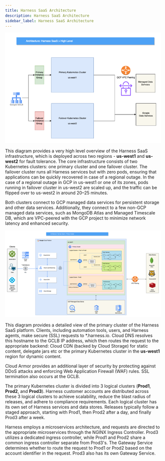 ```yaml
---
title: Harness SaaS Architecture
description: Harness SaaS Architecture
sidebar_label: Harness SaaS Architecture
---
```




![](./static/harness_saas_high_level_architecture.png)

This diagram provides a very high level overview of the Harness SaaS infrastructure, which is deployed across two regions - **us-west1** and **us-west2** for fault tolerance. The core infrastructure consists of two Kubernetes clusters: one primary cluster and one failover cluster. The failover cluster runs all Harness services but with zero pods, ensuring that applications can be quickly recovered in case of a regional outage. In the case of a regional outage in GCP in us-west1 or one of its zones, pods running in failover cluster in us-west2 are scaled up, and the traffic can be flipped over to us-west2 in around 20–25 minutes. 

Both clusters connect to GCP managed data services for persistent storage and other data services. Additionally, they connect to a few non-GCP managed data services, such as MongoDB Atlas and Managed Timescale DB, which are VPC-peered with the GCP project to minimize network latency and enhanced security.



![](./static/harness_saas_primary_cluster_architecture.png)

This diagram provides a detailed view of the primary cluster of the Harness SaaS platform. Clients, including automation tools, users, and Harness agents, make secure (SSL) requests to *.harness.io. Cloud DNS resolves this hostname to the GCLB IP address, which then routes the request to the appropriate backend: Cloud CDN (backed by Cloud Storage) for static content, delegate jars etc or the primary Kubernetes cluster in the **us-west1** region for dynamic content.
	
Cloud Armor provides an additional layer of security by protecting against DDoS attacks and enforcing Web Application Firewall (WAF) rules. SSL termination also occurs at the GCLB.

The primary Kubernetes cluster is divided into 3 logical clusters (**Prod1**, **Prod2**, and **Prod3**). Harness customer accounts are distributed across these 3 logical clusters to achieve scalability, reduce the blast radius of releases, and adhere to compliance requirements. Each logical cluster has its own set of Harness services and data stores. Releases typically follow a staged approach, starting with Prod1, then Prod2 after a day, and finally Prod3 after a week.
	
Harness employs a microservices architecture, and requests are directed to the appropriate microservices through the NGINX Ingress Controller. Prod3 utilizes a dedicated ingress controller, while Prod1 and Prod2 share a common ingress controller separate from Prod3's. The Gateway Service determines whether to route the request to Prod1 or Prod2 based on the account identifier in the request. Prod3 also has its own Gateway Service.
